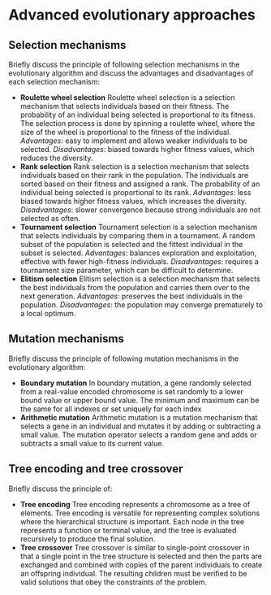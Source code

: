 # Advanced evolutionary approaches

## Selection mechanisms
Briefly discuss the principle of following selection mechanisms in the evolutionary algorithm and discuss the advantages and disadvantages of each selection mechanism:
* **Roulette wheel selection**
    Roulette wheel selection is a selection mechanism that selects individuals based on their fitness. The probability of an individual being selected is proportional to its fitness. The selection process is done by spinning a roulette wheel, where the size of the wheel is proportional to the fitness of the individual.
    *Advantages*: easy to implement and allows weaker individuals to be selected.
    *Disadvantages*: biased towards higher fitness values, which reduces the diversity.
* **Rank selection**
    Rank selection is a selection mechanism that selects individuals based on their rank in the population. The individuals are sorted based on their fitness and assigned a rank. The probability of an individual being selected is proportional to its rank.
    *Advantages*: less biased towards higher fitness values, which increases the diversity.
    *Disadvantages*: slower convergence because strong individuals are not selected as often.
* **Tournament selection**
    Tournament selection is a selection mechanism that selects individuals by comparing them in a tournament. A random subset of the population is selected and the fittest individual in the subset is selected. 
    *Advantages*: balances exploration and exploitation, effective with fewer high-fitness individuals. 
    *Disadvantages*: requires a tournament size parameter, which can be difficult to determine. 
* **Elitism selection**
    Elitism selection is a selection mechanism that selects the best individuals from the population and carries them over to the next generation. 
    *Advantages*: preserves the best individuals in the population.
    *Disadvantages*: the population may converge prematurely to a local optimum.

## Mutation mechanisms
Briefly discuss the principle of following mutation mechanisms in the evolutionary algorithm:
* **Boundary mutation**
    In boundary mutation, a gene randomly selected from a real-value encoded chromosome is set randomly to a lower bound value or upper bound value. The minimum and maximum can be the same for all indexes or set uniquely for each index
* **Arithmetic mutation**
     Arithmetic mutation is a mutation mechanism that selects a gene in an individual and mutates it by adding or subtracting a small value. The mutation operator selects a random gene and adds or subtracts a small value to its current value. 

## Tree encoding and tree crossover
Briefly discuss the principle of:
* **Tree encoding**
    Tree encoding represents a chromosome as a tree of elements. Tree encoding is versatile for representing complex solutions where the hierarchical structure is important. Each node in the tree represents a function or terminal value, and the tree is evaluated recursively to produce the final solution.
* **Tree crossover**
    Tree crossover is similar to single-point crossover in that a single point in the tree structure is selected and then the parts are exchanged and combined with copies of the parent individuals to create an offspring individual. The resulting children must be verified to be valid solutions that obey the constraints of the problem. 